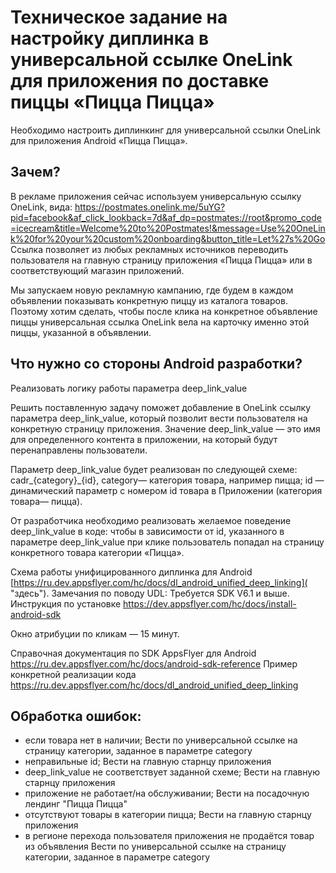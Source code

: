 # Техническое задание на настройку диплинка в универсальной ссылке OneLink для приложения по доставке пиццы «Пицца Пицца»

Необходимо настроить диплинкинг для универсальной ссылки OneLink для приложения Android «Пицца Пицца».

## Зачем?
В рекламе приложения сейчас используем универсальную ссылку OneLink, вида: https://postmates.onelink.me/5uYG?pid=facebook&af_click_lookback=7d&af_dp=postmates://root&promo_code=icecream&title=Welcome%20to%20Postmates!&message=Use%20OneLink%20for%20your%20custom%20onboarding&button_title=Let%27s%20Go 
Ссылка позволяет из любых рекламных источников переводить пользователя на главную страницу приложения «Пицца Пицца» или в соответствующий магазин приложений.

Мы запускаем новую рекламную кампанию, где будем в каждом объявлении показывать конкретную пиццу из каталога товаров.  Поэтому хотим сделать, чтобы после клика на конкретное объявление пиццы универсальная ссылка OneLink вела на карточку именно этой пиццы, указанной в объявлении. 


## Что нужно со стороны Android разработки?
Реализовать логику работы параметра deep_link_value

Решить поставленную задачу поможет добавление в OneLink ссылку параметра deep_link_value, который позволит вести пользователя на конкретную страницу приложения. Значение deep_link_value — это имя для определенного контента в приложении, на который будут перенаправлены пользователи.

Параметр deep_link_value будет реализован по следующей схеме: cadr_{category}_{id}, category— категория товара, например пицца; id — динамический параметр с номером id товара в Приложении (категория товара— пицца). 

От разработчика необходимо реализовать желаемое поведение deep_link_value в коде: чтобы в зависимости от id, указанного в параметре deep_link_value при клике пользователь попадал на страницу конкретного товара категории «Пицца». 

Схема работы унифицированного диплинка для Android [https://ru.dev.appsflyer.com/hc/docs/dl_android_unified_deep_linking]( "здесь").
Замечания по поводу UDL:
Требуется SDK V6.1 и выше. Инструкция по установке https://dev.appsflyer.com/hc/docs/install-android-sdk

Окно атрибуции по кликам —  15 минут.

Справочная документация по SDK AppsFlyer для Android https://ru.dev.appsflyer.com/hc/docs/android-sdk-reference
Пример конкретной реализации кода https://ru.dev.appsflyer.com/hc/docs/dl_android_unified_deep_linking

## Обработка ошибок:
- если товара нет в наличии;
Вести по универсальной ссылке на страницу категории, заданное в параметре category
- неправильные id;
Вести на главную старнцу приложения
- deep_link_value не соответствует заданной схеме;
Вести на главную старнцу приложения
- приложение не работает/на обслуживании;
Вести на посадочную лендинг "Пицца Пицца" 
- отсутствуют товары в категории пицца;
Вести на главную старнцу приложения
- в регионе перехода пользователя приложения не продаётся товар из объявления
Вести по универсальной ссылке на страницу категории, заданное в параметре category

